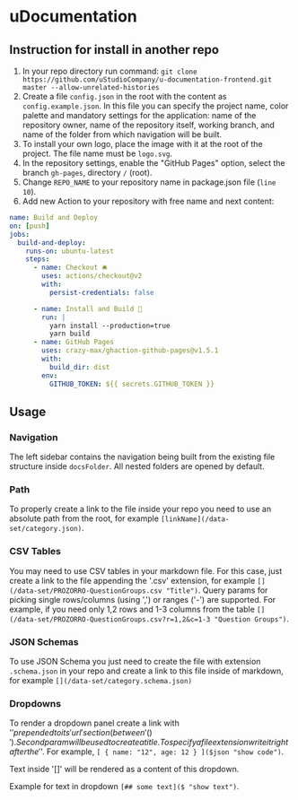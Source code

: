 # uDocumentation

## Instruction for install in another repo

1. In your repo directory run command: `git clone https://github.com/uStudioCompany/u-documentation-frontend.git master --allow-unrelated-histories`
2. Create a file `config.json` in the root with the content as `config.example.json`. In this file you can specify the project name, color palette and mandatory settings for the application: name of the repository owner, name of the repository itself, working branch, and name of the folder from which navigation will be built.
3. To install your own logo, place the image with it at the root of the project. The file name must be `logo.svg`.
4. In the repository settings, enable the "GitHub Pages" option, select the branch `gh-pages`, directory `/` (root).
5. Change `REPO_NAME` to your repository name in package.json file (`line 10`).
6. Add new Action to your repository with free name and next content:

```yaml
name: Build and Deploy
on: [push]
jobs:
  build-and-deploy:
    runs-on: ubuntu-latest
    steps:
      - name: Checkout 🛎️
        uses: actions/checkout@v2
        with:
          persist-credentials: false

      - name: Install and Build 🔧
        run: |
          yarn install --production=true
          yarn build
      - name: GitHub Pages
        uses: crazy-max/ghaction-github-pages@v1.5.1
        with:
          build_dir: dist
        env:
          GITHUB_TOKEN: ${{ secrets.GITHUB_TOKEN }}
```

## Usage

### Navigation
The left sidebar contains the navigation being built from the existing file structure inside `docsFolder`.
All nested folders are opened by default.

### Path
To properly create a link to the file inside your repo you need to use an absolute path from the root,
for example `[linkName](/data-set/category.json)`.

### CSV Tables
You may need to use CSV tables in your markdown file.
For this case, just create a link to the file appending the '.csv' extension, for example `[](/data-set/PROZORRO-QuestionGroups.csv "Title")`.
Query params for picking single rows/columns (using ',') or ranges ('-') are supported.
For example, if you need only 1,2 rows and 1-3 columns from the table `[](/data-set/PROZORRO-QuestionGroups.csv?r=1,2&c=1-3 "Question Groups")`.

### JSON Schemas
To use JSON Schema you just need to create the file with extension `.schema.json` in your repo and create a link to this file inside of markdown, for example `[](/data-set/category.schema.json)`

### Dropdowns
To render a dropdown panel create a link with '$' prepended to its 'url' section (between '()'). 
Second param will be used to create a title. 
To specify a file extension write it right after the '$'. For example, `[ { name: "12", age: 12 } ]($json "show code")`.

Text inside '[]' will be rendered as a content of this dropdown.

Example for text in dropdown `[## some text]($ "show text")`.


